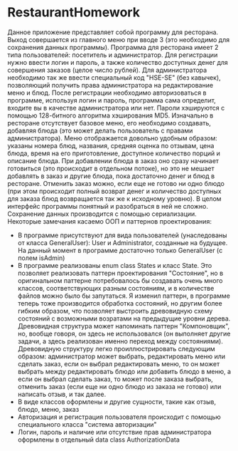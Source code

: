 # RestaurantHomework
Данное приложение представляет собой программу для ресторана. Выход совершается из главного меню при вводе 3 (это необходимо для сохранения данных программы). 
Программа для ресторана имеет 2 типа пользователей: посетитель и администратор. Для регистрации нужно ввести логин и пароль, а также количество доступных денег для совершения заказов (целое число рублей). Для администратора необходимо так же ввести специальный код "HSE-SE" (без кавычек), позволяющий получить права администратора на редактирование меню и блюд. После регистрации необходимо авторизоваться в программе, используя логин и пароль, программа сама определит, входите вы в качестве администратора или нет. Пароли хэшируются с помощью 128-битного алгоритма хэширования MD5.
Изначально в ресторане отсутствует базовое меню, его необходимо создавать, добавляя блюда (это может делать пользователь с правами администратора). Меню отображается довольно удобным образом: указаны номера блюд, названия, средняя оценка по отзывам, цена блюда, время на его приготовление, доступное количество порций и описание блюда.
При добавлении блюда в заказ оно сразу начинает готовиться (это происходит в отдельном потоке), но это не мешает добавлять в заказ и другие блюда, пока достаточно денег и блюд в ресторане. Отменить заказ можно, если еще не готово ни одно блюдо (при этом происходит полный возврат денег и количество доступных для заказа блюд возвращается так же к исходному уровню).
В целом интерфейс программы понятный и разобраться в ней не сложно.
Сохранение данных производится с помощью сериализации.
Некоторые замечания касаемо ООП и паттернов проектирования:
- В программе присутствуют для вида пользователей (унаследованы от класса GeneralUser): User и Administrator, созданные на будущее. На данный момент в программе достаточно только GeneralUser (с полем isAdmin)
- В программе реализованы enum class States и класс State. Это позволяет реализовать паттерн проектирования "Состояние", но в оригинальном паттерне потребовалось бы создавать очень много классов, соответствующих разным состояниям, и в количестве файлов можно было бы запутаться. Я изменил паттерн, в программе теперь тоже производится обработка состояний, но другим более гибким образом, что позволяет выстроить древовидную схему состояний с возможными возратами на предыдущие уровни дерева. Древовидная структура может напоминать паттерн "Компоновщик", но, вообще говоря, он здесь не использовался (он выполняет другие задачи, а здесь реализован именно переход между состояниями). Древовидную структуру легко проиллюстрировать следующим образом: администратор может выбрать, редактировать меню или сделать заказ, если он выбрал редактировать меню, то он может выбрать между редактировать блюдо или добавить блюдо в меню, а если он выбрал сделать заказ, то может после заказа выбрать, отменить заказ (если еще ни одно блюдо из заказа не готово) или написать отзыв, и так далее.
- В виде классов оформлены и другие сущности, такие как отзыв, блюдо, меню, заказ
- Авторизация и регистрация пользователя происходит с помощью специального класса "система авторизации"
- Логин, пароль и наличие или отсутствие прав администратора оформлены в отдельный data class AuthorizationData
